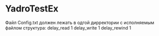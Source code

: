 # YadroTestEx
Файл Config.txt должен лежать в одгой дирректории с исполняемым файлом
структура:
delay_read 1
delay_write 1
delay_rewind 1
